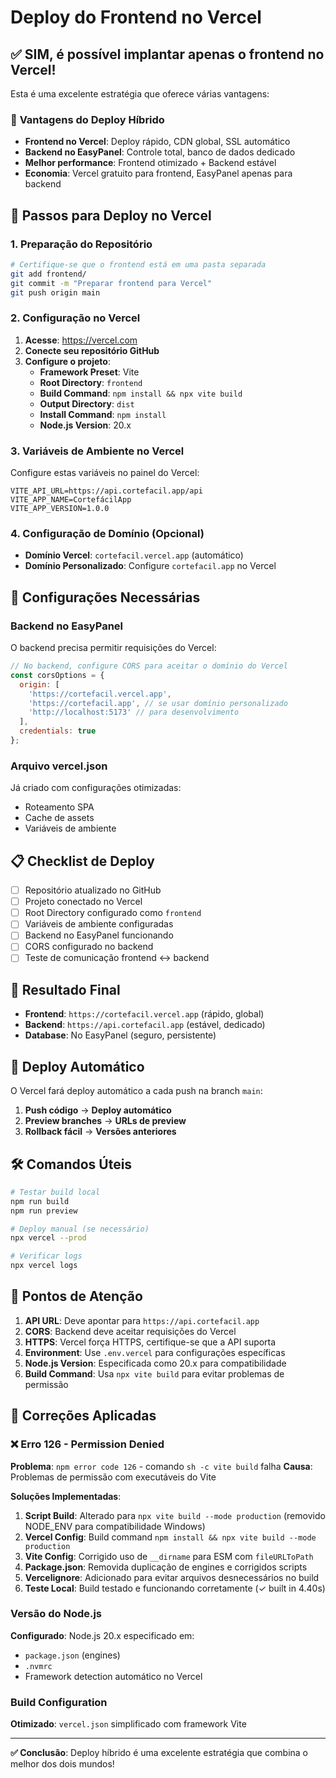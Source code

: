 # Deploy do Frontend no Vercel

## ✅ **SIM, é possível implantar apenas o frontend no Vercel!**

Esta é uma excelente estratégia que oferece várias vantagens:

### 🎯 **Vantagens do Deploy Híbrido**

- **Frontend no Vercel**: Deploy rápido, CDN global, SSL automático
- **Backend no EasyPanel**: Controle total, banco de dados dedicado
- **Melhor performance**: Frontend otimizado + Backend estável
- **Economia**: Vercel gratuito para frontend, EasyPanel apenas para backend

## 🚀 **Passos para Deploy no Vercel**

### 1. Preparação do Repositório

```bash
# Certifique-se que o frontend está em uma pasta separada
git add frontend/
git commit -m "Preparar frontend para Vercel"
git push origin main
```

### 2. Configuração no Vercel

1. **Acesse**: https://vercel.com
2. **Conecte seu repositório GitHub**
3. **Configure o projeto**:
   - **Framework Preset**: Vite
   - **Root Directory**: `frontend`
   - **Build Command**: `npm install && npx vite build`
   - **Output Directory**: `dist`
   - **Install Command**: `npm install`
   - **Node.js Version**: 20.x

### 3. Variáveis de Ambiente no Vercel

Configure estas variáveis no painel do Vercel:

```
VITE_API_URL=https://api.cortefacil.app/api
VITE_APP_NAME=CortefácilApp
VITE_APP_VERSION=1.0.0
```

### 4. Configuração de Domínio (Opcional)

- **Domínio Vercel**: `cortefacil.vercel.app` (automático)
- **Domínio Personalizado**: Configure `cortefacil.app` no Vercel

## 🔧 **Configurações Necessárias**

### Backend no EasyPanel

O backend precisa permitir requisições do Vercel:

```javascript
// No backend, configure CORS para aceitar o domínio do Vercel
const corsOptions = {
  origin: [
    'https://cortefacil.vercel.app',
    'https://cortefacil.app', // se usar domínio personalizado
    'http://localhost:5173' // para desenvolvimento
  ],
  credentials: true
};
```

### Arquivo vercel.json

Já criado com configurações otimizadas:
- Roteamento SPA
- Cache de assets
- Variáveis de ambiente

## 📋 **Checklist de Deploy**

- [ ] Repositório atualizado no GitHub
- [ ] Projeto conectado no Vercel
- [ ] Root Directory configurado como `frontend`
- [ ] Variáveis de ambiente configuradas
- [ ] Backend no EasyPanel funcionando
- [ ] CORS configurado no backend
- [ ] Teste de comunicação frontend ↔ backend

## 🎉 **Resultado Final**

- **Frontend**: `https://cortefacil.vercel.app` (rápido, global)
- **Backend**: `https://api.cortefacil.app` (estável, dedicado)
- **Database**: No EasyPanel (seguro, persistente)

## 🔄 **Deploy Automático**

O Vercel fará deploy automático a cada push na branch `main`:

1. **Push código** → **Deploy automático**
2. **Preview branches** → **URLs de preview**
3. **Rollback fácil** → **Versões anteriores**

## 🛠️ **Comandos Úteis**

```bash
# Testar build local
npm run build
npm run preview

# Deploy manual (se necessário)
npx vercel --prod

# Verificar logs
npx vercel logs
```

## 🚨 **Pontos de Atenção**

1. **API URL**: Deve apontar para `https://api.cortefacil.app`
2. **CORS**: Backend deve aceitar requisições do Vercel
3. **HTTPS**: Vercel força HTTPS, certifique-se que a API suporta
4. **Environment**: Use `.env.vercel` para configurações específicas
5. **Node.js Version**: Especificada como 20.x para compatibilidade
6. **Build Command**: Usa `npx vite build` para evitar problemas de permissão

## 🔧 **Correções Aplicadas**

### ❌ Erro 126 - Permission Denied
**Problema**: `npm error code 126` - comando `sh -c vite build` falha
**Causa**: Problemas de permissão com executáveis do Vite

**Soluções Implementadas**:
1. **Script Build**: Alterado para `npx vite build --mode production` (removido NODE_ENV para compatibilidade Windows)
2. **Vercel Config**: Build command `npm install && npx vite build --mode production`
3. **Vite Config**: Corrigido uso de `__dirname` para ESM com `fileURLToPath`
4. **Package.json**: Removida duplicação de engines e corrigidos scripts
5. **Vercelignore**: Adicionado para evitar arquivos desnecessários no build
6. **Teste Local**: Build testado e funcionando corretamente (✓ built in 4.40s)

### Versão do Node.js
**Configurado**: Node.js 20.x especificado em:
- `package.json` (engines)
- `.nvmrc`
- Framework detection automático no Vercel

### Build Configuration
**Otimizado**: `vercel.json` simplificado com framework Vite

---

**✅ Conclusão**: Deploy híbrido é uma excelente estratégia que combina o melhor dos dois mundos!